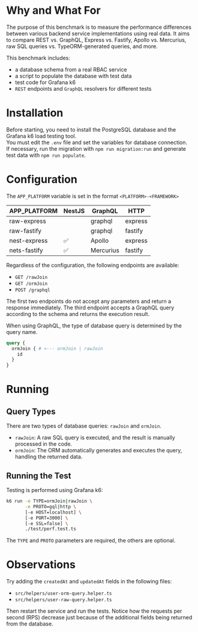 # Why and What For
The purpose of this benchmark is to measure the performance differences between various
backend service implementations using real data. It aims to compare REST vs. GraphQL, Express vs. Fastify,
Apollo vs. Mercurius, raw SQL queries vs. TypeORM-generated queries, and more.

This benchmark includes:
- a database schema from a real RBAC service
- a script to populate the database with test data
- test code for Grafana k6
- `REST` endpoints and `GraphQL` resolvers for different tests

# Installation
Before starting, you need to install the PostgreSQL database and the Grafana k6 load testing tool.  
You must edit the `.env` file and set the variables for database connection.  
If necessary, run the migration with `npm run migration:run` and generate test data with `npm run populate`.

# Configuration
The `APP_PLATFORM` variable is set in the format `<PLATFORM>-<FRAMEWORK>`

| APP_PLATFORM | NestJS | GraphQL   | HTTP    |
|--------------|--------|-----------|---------|
| raw-express  |        | graphql   | express |
| raw-fastify  |        | graphql   | fastify |
| nest-express | ✅      | Apollo    | express |
| nets-fastify | ✅      | Mercurius | fastify |


Regardless of the configuration, the following endpoints are available:
- `GET /rawJoin`
- `GET /ormJoin`
- `POST /graphql`

The first two endpoints do not accept any parameters and return a response immediately.
The third endpoint accepts a GraphQL query according to the schema and returns the execution result.

When using GraphQL, the type of database query is determined by the query name.

```graphql
query {
  ormJoin { # <--- ormJoin | rawJoin
    id
  }
}
```

# Running
## Query Types
There are two types of database queries: `rawJoin` and `ormJoin`.
- `rawJoin`: A raw SQL query is executed, and the result is manually processed in the code.
- `ormJoin`: The ORM automatically generates and executes the query, handling the returned data.

## Running the Test
Testing is performed using Grafana k6:
```sh
k6 run -e TYPE=ormJoin|rawJoin \
       -e PROTO=gql|http \
       [-e HOST=localhost] \
       [-e PORT=3000] \
       [-e SSL=false] \
       ./test/perf.test.ts
```  
The `TYPE` and `PROTO` parameters are required, the others are optional.

# Observations
Try adding the `createdAt` and `updatedAt` fields in the following files:
- `src/helpers/user-orm-query.helper.ts`
- `src/helpers/user-raw-query.helper.ts`

Then restart the service and run the tests.
Notice how the requests per second (RPS) decrease just because of the additional fields being returned from the database.
